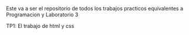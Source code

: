 Este va a ser el repositorio de todos los trabajos practicos equivalentes a Programacion y Laboratorio 3

TP1: El trabajo de html y css

